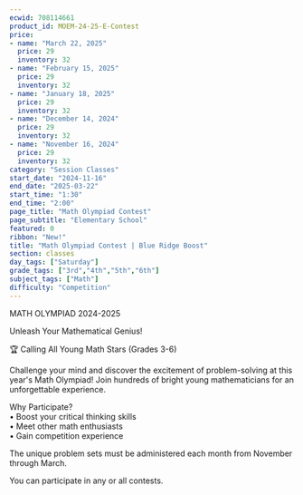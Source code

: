```yaml
---
ecwid: 708114661
product_id: MOEM-24-25-E-Contest
price:
- name: "March 22, 2025"
  price: 29
  inventory: 32
- name: "February 15, 2025"
  price: 29
  inventory: 32
- name: "January 18, 2025"
  price: 29
  inventory: 32
- name: "December 14, 2024"
  price: 29
  inventory: 32
- name: "November 16, 2024"
  price: 29
  inventory: 32
category: "Session Classes"
start_date: "2024-11-16"
end_date: "2025-03-22"
start_time: "1:30"
end_time: "2:00"
page_title: "Math Olympiad Contest"
page_subtitle: "Elementary School"
featured: 0
ribbon: "New!"
title: "Math Olympiad Contest | Blue Ridge Boost"
section: classes
day_tags: ["Saturday"]
grade_tags: ["3rd","4th","5th","6th"]
subject_tags: ["Math"]
difficulty: "Competition"
---
```

<p>MATH OLYMPIAD 2024-2025</p><p> Unleash Your Mathematical Genius!</p><p>🏆 Calling All Young Math Stars (Grades 3-6)</p><p>Challenge your mind and discover the excitement of problem-solving at this year's Math Olympiad! Join hundreds of bright young mathematicians for an unforgettable experience.</p><p>Why Participate?<br> • Boost your critical thinking skills<br> • Meet other math enthusiasts<br> • Gain competition experience</p><p>The unique problem sets must be administered each month from November through March.</p><p>You can participate in any or all contests.<br><br></p>
